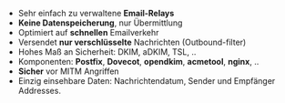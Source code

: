 - Sehr einfach zu verwaltene **Email-Relays**
- **Keine Datenspeicherung**, nur Übermittlung
- Optimiert auf **schnellen** Emailverkehr
- Versendet **nur verschlüsselte** Nachrichten (Outbound-filter)
- Hohes Maß an Sicherheit: DKIM, aDKIM, TSL, ..
- Komponenten: **Postfix**, **Dovecot**, **opendkim**, **acmetool**, **nginx**, ..
- **Sicher** vor MITM Angriffen
- Einzig einsehbare Daten: Nachrichtendatum, Sender und Empfänger Addresses.
